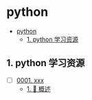 # python

<!-- region:toc -->

- [python](#python)
  - [1. python 学习资源](#1-python-学习资源)

<!-- endregion:toc -->

## 1. python 学习资源


- [ ] [0001. xxx](https://github.com/Tdahuyou/TNotes.python/tree/main/notes/0001.%20xxx/README.md)
  - [1. 📝 概述](https://github.com/Tdahuyou/TNotes.python/tree/main/notes/0001.%20xxx/README.md#1--概述)
